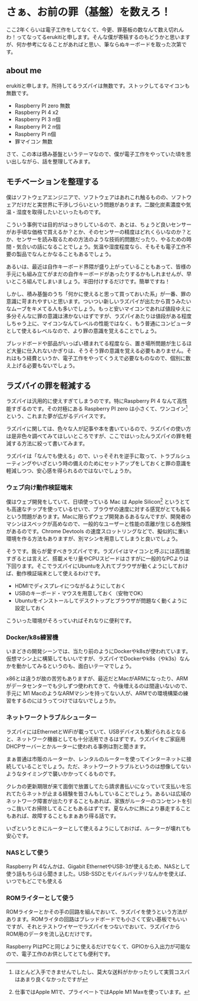 # さぁ、お前の罪（基盤）を数えろ！

ここ2年くらいは電子工作をしてなくて、今更、罪基板の数なんて数え切れんわ！ってなってるerukitiと申します。そんな僕が寄稿するのもどうかと思いますが、何か参考になることがあればと思い、筆ならぬキーボードを取った次第です。

## about me

erukitiと申します。所持してるラズパイは無数です。ストックしてるマイコンも無数です。

* Raspberry PI zero 無数
* Raspberry PI 4 x2
* Raspberry PI 3 n個
* Raspberry PI 2 n個
* Raspberry PI n個
* 罪マイコン 無数

さて、この本は積み基盤というテーマなので、僕が電子工作をやっていた頃を思い出しながら、話を整理してみます。

## モチベーションを整理する

僕はソフトウェアエンジニアで、ソフトウェアはあれこれ触るものの、ソフトウェアだけだと実世界に干渉しづらいという問題があります。二酸化炭素濃度や気温・湿度を取得したいといったものです。

こういう事例では目的がはっきりしているので、あとは、ちょうど良いセンサーがお手頃な価格で買えるか？とか、そのセンサーの精度はどれくらいなのか？とか、センサーを読み取るための方法のような技術的問題だったり、やるための時間・気合いの話になることでしょう。気温や湿度程度なら、そもそも電子工作不要の製品でなんとかなることもあるでしょう。

あるいは、最近は自作キーボード界隈が盛り上がっていることもあって、皆様の手元にも組み立てがまだの自作キーボードがあったりするかもしれませんが、早いところ組んでしまいましょう。半田付けするだけです。簡単ですね！

しかし、積み基盤のうち「何かに使えると思って買っておいた系」が一番、罪の意識に苛まれやすいと思います。ついつい新しいラズパイが出たから買うみたいなムーブをキメてる人も多いでしょう。もっと安いマイコンであれば値段ゆえに多分そんなに罪の意識は沸かないはずですが、ラズパイあたりは値段がある程度しちゃう上に、マイコンなんてレベルの性能ではなく、もう普通にコンピュータとして使えるレベルなので、より罪の意識を覚えることでしょう。

ブレッドボードや部品がいっぱい積まれてる程度なら、置き場所問題が生じるほど大量に仕入れないかぎりは、そうそう罪の意識を覚える必要もありません。それはもう経費というか、電子工作をやってくうえで必要なものなので、個別に数え上げる必要もないでしょう。

## ラズパイの罪を軽減する

ラズパイは汎用的に使えすぎてしまうのです。特にRaspberry PI 4 なんて高性能すぎるのです。その対極にある Raspberry PI zero は小さくて、ワンコイン[^erukiti-onecoin]という、これまた夢が広がるデバイスです。

[^erukiti-onecoin]: ほとんど入手できませんでしたし、莫大な送料がかかったりして実質コスパはあまり良くなかったですが

ラズパイに関しては、色々な人が記事や本を書いているので、ラズパイの使い方は是非色々調べてみてほしいところですが、ここではいったんラズパイの罪を軽減する方法に絞って書いてみます。

ラズパイは「なんでも使える」ので、いっそそれを逆手に取って、トラブルシューティングやいざという時の備えのためにセットアップをしておくと罪の意識を軽減しつつ、安心感を得られるのではないでしょうか。

### ウェブ向け動作検証端末

僕はウェブ開発をしていて、日頃使っている Mac は Apple Silicon[^erukiti-mac] というとても高速なチップを使っているせいで、ブラウザの速度に対する感覚がとても鈍るという問題があります。Macに限らずウェブ開発あるあるなんですが、開発者のマシンはスペックが高めなので、一般的なユーザーと性能の乖離が生じる危険性があるのです。Chrome Devtools の速度スロットリングなどで、擬似的に重い環境を作る方法もありますが、別マシンを用意してしまうと良いでしょう。

[^erukiti-mac]: 仕事ではApple M1で、プライベートではApple M1 Maxを使っています。

そうです。我らが愛すべきラズパイです。ラズパイはマイコンと呼ぶには高性能すぎるとは言えど、搭載メモリ量やCPUスピードはさすがに一般的なPCよりは下回ります。そこでラズパイにUbuntuを入れてブラウザが動くようにしておけば、動作検証端末として使えるわけです。

* HDMIでディスプレイにつながるようにしておく
* USBのキーボード・マウスを用意しておく（安物でOK）
* Ubuntuをインストールしてデスクトップとブラウザが問題なく動くように設定しておく

こういった環境がそろっていればそれなりに便利です。

### Docker/k8s練習機

いまどきの開発シーンでは、当たり前のようにDockerやk8sが使われています。仮想マシン上に構築してもいいですが、ラズパイでDockerやk8s（やk3s）なんかを動かしてみるというのも、面白いテーマでしょう。

x86とは違うが故の苦労もありますが、最近だとMacがARMになったり、ARMがデータセンターでも少しずつ使われてきて、今後増えるのは間違いないので、手元に M1 MacのようなARMマシンを持ってない人が、ARMでの環境構築の練習をするのにはうってつけではないでしょうか。

### ネットワークトラブルシューター

ラズパイにはEthernetとWiFiが載っていて、USBデバイスも繋げられるとなると、ネットワーク機器としても十分活用できるはずです。ラズパイをご家庭用DHCPサーバーとかルーターに使われる事例は割と聞きます。

まぁ普通は市販のルーターか、レンタルのルーターを使ってインターネットに接続していることでしょう。ただ、ネットワークトラブルというのは想像してないようなタイミングで襲いかかってくるものです。

クレカの更新期限が来て面倒で放置してたら請求書払いになっていて支払いを忘れてたらネットが止まる経験を皆さんもしていることでしょう。あるいは広域のネットワーク障害が出たりすることもあれば、家族がルーターのコンセントを引っこ抜いてお掃除してることもあるはずです。夏なんかに熱により暴走することもあれば、故障することもまぁあり得る話です。

いざというときにルーターとして使えるようにしておけば、ルーターが壊れても安心です。

### NASとして使う

Raspberry PI 4なんかは、Gigabit EthernetやUSB-3が使えるため、NASとして使う話もちらほら聞きました。USB-SSDとモバイルバッテリなんかを使えば、いつでもどこでも使える

### ROMライターとして使う

ROMライターとかその手の回路を組んでおいて、ラズパイを使うという方法があります。ROMライタの回路はブレッドボードでも小さくて安い基板でもいいですが、それとテストワイヤーでラズパイをつないでおいて、ラズパイからROM用のデータを流し込むだけです。

Raspberry PIはPCと同じように使えるだけでなくて、GPIOから入出力が可能なので、電子工作のお供としてとても便利です。

